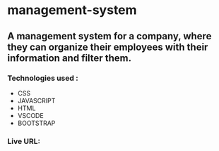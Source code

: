 # management-system

## A management system for a company, where they can organize their employees with their information and filter them.

### Technologies used :

- CSS
- JAVASCRIPT
- HTML
- VSCODE
- BOOTSTRAP

### Live URL:

[]()
